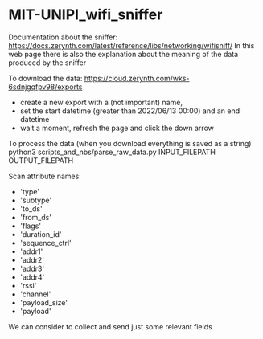 # MIT-UNIPI_wifi_sniffer

Documentation about the sniffer:
https://docs.zerynth.com/latest/reference/libs/networking/wifisniff/
In this web page there is also the explanation about the meaning of the
data produced by the sniffer


To download the data:
https://cloud.zerynth.com/wks-6sdnjgqfpv98/exports
- create a new export with a (not important) name,
- set the start datetime (greater than 2022/06/13 00:00) and an end datetime
- wait a moment, refresh the page and click the down arrow

To process the data (when you download everything is saved as a string)
python3 scripts_and_nbs/parse_raw_data.py INPUT_FILEPATH OUTPUT_FILEPATH

Scan attribute names:
- 'type'
- 'subtype'
- 'to_ds'
- 'from_ds'
- 'flags'
- 'duration_id'
- 'sequence_ctrl'
- 'addr1'
- 'addr2'
- 'addr3'
- 'addr4'
- 'rssi'
- 'channel'
- 'payload_size'
- 'payload'

We can consider to collect and send just some relevant fields
